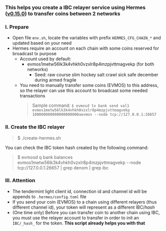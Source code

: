 ### This helps you create a IBC relayer service using Hermes ([v0.15.0](https://github.com/informalsystems/ibc-rs/tree/v0.15.0)) to transfer coins between 2 networks

### I. Prepare
- Open file `env.sh`, locate the variables with prefix `HERMES_CFG_CHAIN_*` and updated based on your need
- Hermes require an account on each chain with some coins reserved for broadcast tx purpose
    + Account used by default:
        + evmos1metw56lk3k4vhkh0vzxlr8p4mzpjvttmagvekp (for both networks)
            + Seed: raw course slim hockey salt crawl sick safe december during armed fragile
    + You need to manually transfer some coins (EVMOS) to this address, so the relayer can use this account to broadcast some needed transactions
        > Sample command: `$ evmosd tx bank send val1 evmos1metw56lk3k4vhkh0vzxlr8p4mzpjvttmagvekp 100000000000000000000aevmos --node tcp://127.0.0.1:26657`

### II. Create the IBC relayer
> $ ./create-hermes.sh

You can check the IBC token hash created by the following command:
> $ evmosd q bank balances evmos1metw56lk3k4vhkh0vzxlr8p4mzpjvttmagvekp --node tcp://127.0.0.1:26657 | grep denom | grep ibc

### III. Attention
- The tendermint light client id, connection id and channel id will be appends to `.hermes/config.toml` file
- If you send your coin (EVMOS) to a chain using different relayers (thus different channel id), your token will represent as a different IBC/_hash_
- (One time only) Before you can transfer coin to another chain using IBC, you must use the relayer account to transfer in order to init an `IBC/_hash_` for the token. **This script already helps you with that**